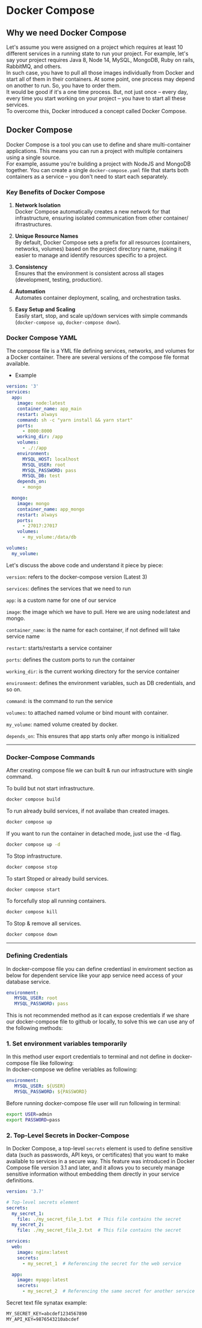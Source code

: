 # Docker Compose

## Why we need Docker Compose   

Let's assume you were assigned on a project which requires at least 10 different services in a running state to run your project. For example, let's say your project requires Java 8, Node 14, MySQL, MongoDB, Ruby on rails, RabbitMQ, and others.   
In such case, you have to pull all those images individually from Docker and start all of them in their containers. At some point, one process may depend on another to run. So, you have to order them.   
It would be good if it's a one time process. But, not just once – every day, every time you start working on your project – you have to start all these services.   
To overcome this, Docker introduced a concept called Docker Compose.

## Docker Compose   

Docker Compose is a tool you can use to define and share multi-container applications. This means you can run a project with multiple containers using a single source.   
For example, assume you're building a project with NodeJS and MongoDB together. You can create a single `docker-compose.yaml` file that starts both containers as a service – you don't need to start each separately.   

### Key Benefits of Docker Compose

1. **Network Isolation**  
   Docker Compose automatically creates a new network for that infrastructure, ensuring isolated communication from other container/ ifrrastructures.

2. **Unique Resource Names**  
   By default, Docker Compose sets a prefix for all resources (containers, networks, volumes) based on the project directory name, making it easier to manage and identify resources specific to a project.

3. **Consistency**  
   Ensures that the environment is consistent across all stages (development, testing, production).

4. **Automation**  
   Automates container deployment, scaling, and orchestration tasks.

5. **Easy Setup and Scaling**  
   Easily start, stop, and scale up/down services with simple commands (`docker-compose up`, `docker-compose down`).


### Docker Compose YAML   

The compose file is a YML file defining services, networks, and volumes for a Docker container. There are several versions of the compose file format available.    
- Example
```yaml
version: '3'
services:
  app:
    image: node:latest
    container_name: app_main
    restart: always
    command: sh -c "yarn install && yarn start"
    ports:
      - 8000:8000
    working_dir: /app
    volumes:
      - ./:/app
    environment:
      MYSQL_HOST: localhost
      MYSQL_USER: root
      MYSQL_PASSWORD: pass
      MYSQL_DB: test
    depends_on:
      - mongo

  mongo:
    image: mongo
    container_name: app_mongo
    restart: always
    ports:
      - 27017:27017
    volumes:
      - my_volume:/data/db

volumes:
  my_volume:
```

Let's discuss the above code and understand it piece by piece:

`version`: refers to the docker-compose version (Latest 3)   

`services`: defines the services that we need to run   

`app`: is a custom name for one of our service      

`image`: the image which we have to pull. Here we are using node:latest and mongo.   

`container_name`: is the name for each container, if not defined will take service name  

`restart`: starts/restarts a service container   

`ports`: defines the custom ports to run the container   

`working_dir`: is the current working directory for the service container   

`environment`: defines the environment variables, such as DB credentials, and so on.   

`command`: is the command to run the service  

`volumes`: to attached named volume or bind mount with container.

`my_volume`: named volume created by docker.

`depends_on`: This ensures that app starts only after mongo is initialized

---   

### Docker-Compose Commands 

After creating compose file we can built & run our infrastructure with single command.

To build but not start infrastructure.
```bash
docker compose build 
```

To run already build services, if not availabe than created images.
```bash
docker compose up 
```

If you want to run the container in detached mode, just use the -d flag.    
```bash
docker compose up -d
```

To Stop infrastructure.
```bash
docker compose stop 
```

To start Stoped or already build services.
```bash
docker compose start 
```

To forcefully stop all running containers.
```bash
docker compose kill
```

To Stop & remove all services.
```bash
docker compose down
```
---
### Defining Credentials

   In docker-compose file you can define credentiasl in enviroment section as below for dependent service like your app service need access of your database service.   
   
   ```yaml
   environment:
      MYSQL_USER: root
      MYSQL_PASSWORD: pass
   ```

   This is not recommended method as it can expose credentials if we share our docker-compose file to github or locally, to solve this we can use any of the following methods:

   ### 1. Set environment variables temporarily   
   In this method user export credentials to terminal and not define in docker-compose file like following:     
   In docker-compose we define veriables as following:   
   ```yaml
   environment:
      MYSQL_USER: ${USER}
      MYSQL_PASSWORD: ${PASSWORD}
   ```
      
   Before running docker-compose file user will run following in terminal:   
   ```bash
   export USER=admin
   export PASSWORD=pass
   ```   

   ### 2. Top-Level Secrets in Docker-Compose    
   In Docker Compose, a top-level `secrets` element is used to define sensitive data (such as passwords, API keys, or certificates) that you want to make available to services in a secure way. This feature was introduced in Docker Compose file version 3.1 and later, and it allows you to securely manage sensitive information without embedding them directly in your service definitions.
   
   ```yaml
   version: '3.7'

   # Top-level secrets element
   secrets:
     my_secret_1:
       file: ./my_secret_file_1.txt  # This file contains the secret
     my_secret_2:
       file: ./my_secret_file_2.txt  # This file contains the secret

   services:
     web:
       image: nginx:latest
       secrets:
         - my_secret_1  # Referencing the secret for the web service

     app:
       image: myapp:latest
       secrets:
         - my_secret_2  # Referencing the same secret for another service
   ```   

   Secret text file synatax example:   
   ```txt
   MY_SECRET_KEY=abcdef1234567890
   MY_API_KEY=9876543210abcdef
   ```


   
